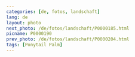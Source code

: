 ```yaml
---
categories: [de, fotos, landschaft]
lang: de
layout: photo
next_photo: /de/fotos/landschaft/P0000185.html
picname: P0000190
prev_photo: /de/fotos/landschaft/P0000204.html
tags: [Ponytail Palm]
---
```

